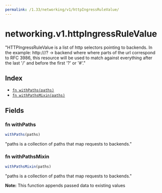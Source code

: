 ```yaml
---
permalink: /1.33/networking/v1/httpIngressRuleValue/
---
```


# networking.v1.httpIngressRuleValue

"HTTPIngressRuleValue is a list of http selectors pointing to backends. In the example: http://<host>/<path>?<searchpart> -> backend where where parts of the url correspond to RFC 3986, this resource will be used to match against everything after the last '/' and before the first '?' or '#'."

## Index

* [`fn withPaths(paths)`](#fn-withpaths)
* [`fn withPathsMixin(paths)`](#fn-withpathsmixin)

## Fields

### fn withPaths

```ts
withPaths(paths)
```

"paths is a collection of paths that map requests to backends."

### fn withPathsMixin

```ts
withPathsMixin(paths)
```

"paths is a collection of paths that map requests to backends."

**Note:** This function appends passed data to existing values